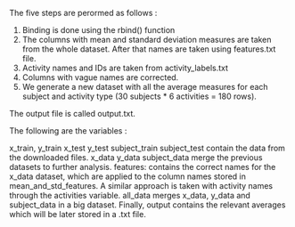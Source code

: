The five steps are perormed as follows :

1. Binding is done using the rbind() function
2. The columns with mean and standard deviation 
   measures are taken from the whole dataset.
   After that names are taken using features.txt file.
3. Activity names and IDs are taken from activity_labels.txt
4. Columns with vague names are corrected.
5. We generate a new dataset with all the average measures for each subject and activity type (30 subjects * 6 activities = 180 rows). 

The output file is called output.txt.


The following are the variables :

x_train,
y_train
x_test
y_test
subject_train
subject_test contain the data from the downloaded files.
x_data
y_data
subject_data merge the previous datasets to further analysis.
features: contains the correct names for the x_data dataset, which are applied to the column names stored in mean_and_std_features.
A similar approach is taken with activity names through the activities variable.
all_data merges x_data, y_data and subject_data in a big dataset.
Finally, output contains the relevant averages which will be later stored in a .txt file. 

